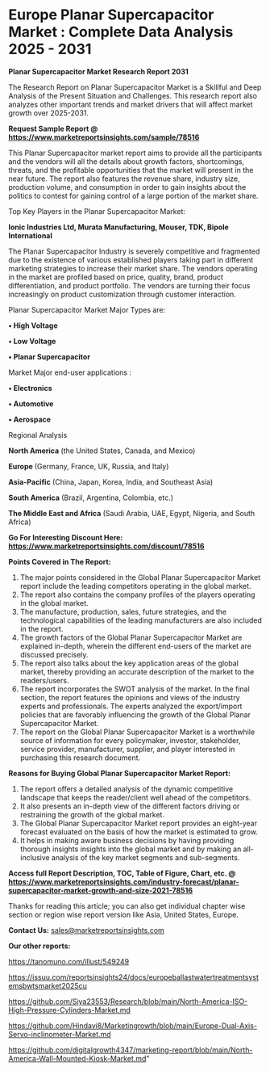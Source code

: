 # Europe Planar Supercapacitor Market : Complete Data Analysis 2025 - 2031

<strong>Planar Supercapacitor Market Research Report 2031</strong>

The Research Report on Planar Supercapacitor Market is a Skillful and Deep Analysis of the Present Situation and Challenges. This research report also analyzes other important trends and market drivers that will affect market growth over 2025-2031.

<strong>Request Sample Report @ <a href=https://www.marketreportsinsights.com/sample/78516>https://www.marketreportsinsights.com/sample/78516</a></strong>

This Planar Supercapacitor market report aims to provide all the participants and the vendors will all the details about growth factors, shortcomings, threats, and the profitable opportunities that the market will present in the near future. The report also features the revenue share, industry size, production volume, and consumption in order to gain insights about the politics to contest for gaining control of a large portion of the market share.

Top Key Players in the Planar Supercapacitor Market:

<strong>Ionic Industries Ltd, Murata Manufacturing, Mouser, TDK, Bipole International</strong>

The Planar Supercapacitor Industry is severely competitive and fragmented due to the existence of various established players taking part in different marketing strategies to increase their market share. The vendors operating in the market are profiled based on price, quality, brand, product differentiation, and product portfolio. The vendors are turning their focus increasingly on product customization through customer interaction.

Planar Supercapacitor Market Major Types are:

<strong>• High Voltage

• Low Voltage

• Planar Supercapacitor</strong>

Market Major end-user applications :

<strong>• Electronics

• Automotive

• Aerospace</strong>

Regional Analysis

</u><strong><b>North America</b></strong> (the United States, Canada, and Mexico)

<strong><b>Europe </b></strong>(Germany, France, UK, Russia, and Italy)

<strong><b>Asia-Pacific</b></strong> (China, Japan, Korea, India, and Southeast Asia)

<strong><b>South America</b></strong> (Brazil, Argentina, Colombia, etc.)

<strong><b>The Middle East and Africa</b></strong> (Saudi Arabia, UAE, Egypt, Nigeria, and South Africa)

<strong>Go For Interesting Discount Here: <a href=https://www.marketreportsinsights.com/discount/78516>https://www.marketreportsinsights.com/discount/78516</a></strong>

<strong>Points Covered in The Report:</strong>
<ol>
  <li>The major points considered in the Global Planar Supercapacitor Market report include the leading competitors operating in the global market.</li>
  <li>The report also contains the company profiles of the players operating in the global market.</li>
  <li>The manufacture, production, sales, future strategies, and the technological capabilities of the leading manufacturers are also included in the report.</li>
  <li>The growth factors of the Global Planar Supercapacitor Market are explained in-depth, wherein the different end-users of the market are discussed precisely.</li>
  <li>The report also talks about the key application areas of the global market, thereby providing an accurate description of the market to the readers/users.</li>
  <li>The report incorporates the SWOT analysis of the market. In the final section, the report features the opinions and views of the industry experts and professionals. The experts analyzed the export/import policies that are favorably influencing the growth of the Global Planar Supercapacitor Market.</li>
  <li>The report on the Global Planar Supercapacitor Market is a worthwhile source of information for every policymaker, investor, stakeholder, service provider, manufacturer, supplier, and player interested in purchasing this research document.</li>
</ol>
<strong>Reasons for Buying Global Planar Supercapacitor Market Report:</strong>

<ol>
  <li>The report offers a detailed analysis of the dynamic competitive landscape that keeps the reader/client well ahead of the competitors.</li>
  <li>It also presents an in-depth view of the different factors driving or restraining the growth of the global market.</li>
  <li>The Global Planar Supercapacitor Market report provides an eight-year forecast evaluated on the basis of how the market is estimated to grow.</li>
  <li>It helps in making aware business decisions by having providing thorough insights insights into the global market and by making an all-inclusive analysis of the key market segments and sub-segments.</li>
</ol>
<strong>Access full Report Description, TOC, Table of Figure, Chart, etc. @ <a href=https://www.marketreportsinsights.com/industry-forecast/planar-supercapacitor-market-growth-and-size-2021-78516>https://www.marketreportsinsights.com/industry-forecast/planar-supercapacitor-market-growth-and-size-2021-78516</a></strong>


Thanks for reading this article; you can also get individual chapter wise section or region wise report version like Asia, United States, Europe.

<strong>Contact Us:</strong>
sales@marketreportsinsights.com

<strong>Our other reports:</strong>

<a href=https://tanomuno.com/illust/549249>https://tanomuno.com/illust/549249</a>

<a href=https://issuu.com/reportsinsights24/docs/europeballastwatertreatmentsystemsbwtsmarket2025cu>https://issuu.com/reportsinsights24/docs/europeballastwatertreatmentsystemsbwtsmarket2025cu</a>

<a href=https://github.com/Siya23553/Research/blob/main/North-America-ISO-High-Pressure-Cylinders-Market.md>https://github.com/Siya23553/Research/blob/main/North-America-ISO-High-Pressure-Cylinders-Market.md</a>

<a href=https://github.com/Hindavi8/Marketingrowth/blob/main/Europe-Dual-Axis-Servo-inclinometer-Market.md>https://github.com/Hindavi8/Marketingrowth/blob/main/Europe-Dual-Axis-Servo-inclinometer-Market.md</a>

<a href=https://github.com/digitalgrowth4347/marketing-report/blob/main/North-America-Wall-Mounted-Kiosk-Market.md>https://github.com/digitalgrowth4347/marketing-report/blob/main/North-America-Wall-Mounted-Kiosk-Market.md</a>"
